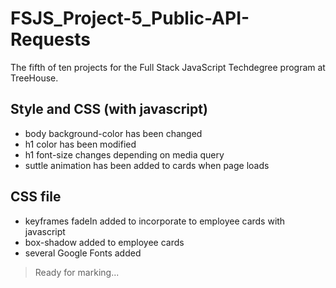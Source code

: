 # FSJS_Project-5_Public-API-Requests
The fifth of ten projects for the Full Stack JavaScript Techdegree program at TreeHouse. 

## Style and CSS (with javascript)
- body background-color has been changed
- h1 color has been modified
- h1 font-size changes depending on media query
- suttle animation has been added to cards when page loads
## CSS file
- keyframes fadeIn added to incorporate to employee cards with javascript
- box-shadow added to employee cards
- several Google Fonts added 

> Ready for marking...